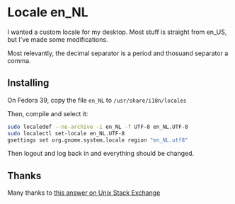 # Locale en_NL

I wanted a custom locale for my desktop. Most stuff is straight from en_US, but I've made some modifications.

Most relevantly, the decimal separator is a period and thosuand separator a comma.

## Installing
On Fedora 39, copy the file `en_NL` to `/usr/share/i18n/locales`

Then, compile and select it:

```sh
sudo localedef --no-archive -i en_NL -f UTF-8 en_NL.UTF-8
sudo localectl set-locale en_NL.UTF-8
gsettings set org.gnome.system.locale region "en_NL.utf8"
```

Then logout and log back in and everything should be changed.

## Thanks

Many thanks to [this answer on Unix Stack Exchange](https://unix.stackexchange.com/a/197693/38945)

